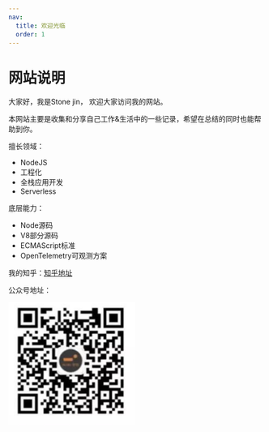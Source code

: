 ```yaml
---
nav:
  title: 欢迎光临
  order: 1
---
```


# 网站说明

大家好，我是Stone jin， 欢迎大家访问我的网站。

本网站主要是收集和分享自己工作&生活中的一些记录，希望在总结的同时也能帮助到你。

擅长领域：
- NodeJS
- 工程化
- 全栈应用开发
- Serverless

底层能力：
- Node源码
- V8部分源码
- ECMAScript标准
- OpenTelemetry可观测方案

我的知乎：<a href="https://www.zhihu.com/people/stone-jin-52/posts" target="_blank">知乎地址</a>

公众号地址：

<img src="../img/server/weixin.png" width="250px">

